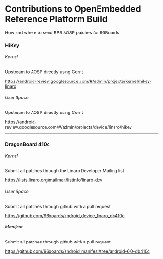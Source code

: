 # Contributions to OpenEmbedded Reference Platform Build

How and where to send RPB AOSP patches for 96Boards

### HiKey

###### Kernel

Upstream to AOSP directly using Gerrit

https://android-review.googlesource.com/#/admin/projects/kernel/hikey-linaro

###### User Space

Upstream to AOSP directly using Gerrit

https://android-review.googlesource.com/#/admin/projects/device/linaro/hikey

***

### DragonBoard 410c

###### Kernel

Submit all patches through the Linaro Developer Mailing list

https://lists.linaro.org/mailman/listinfo/linaro-dev

###### User Space

Submit all patches through github with a pull request

https://github.com/96boards/android_device_linaro_db410c

###### Manifest

Submit all patches through github with a pull request

https://github.com/96boards/android_manifest/tree/android-6.0-db410c

